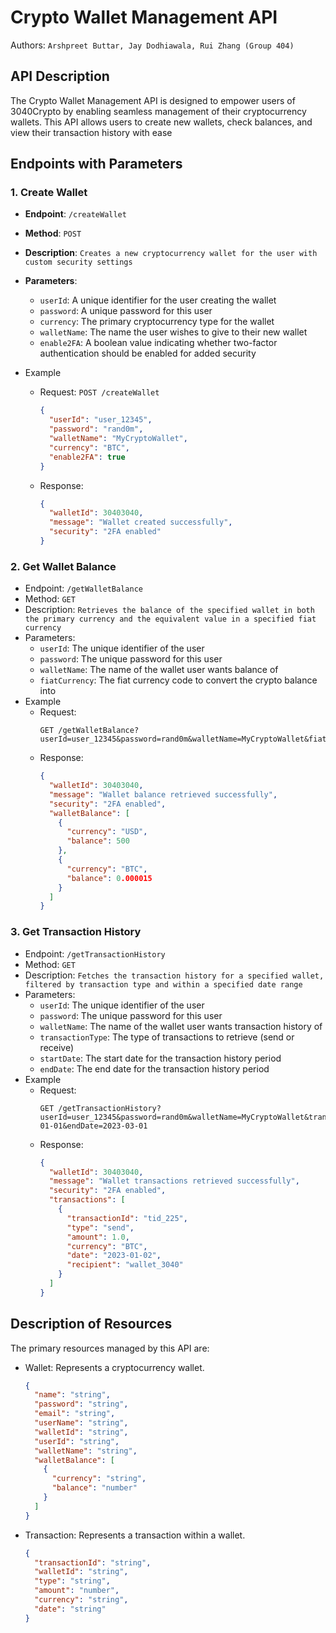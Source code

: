# Crypto Wallet Management API

Authors: `Arshpreet Buttar, Jay Dodhiawala, Rui Zhang (Group 404)`

## API Description

The Crypto Wallet Management API is designed to empower users of 3040Crypto by enabling seamless management of their cryptocurrency wallets. This API allows users to create new wallets, check balances, and view their transaction history with ease

## Endpoints with Parameters

### 1. Create Wallet

- **Endpoint**: `/createWallet`
- **Method**: `POST`
- **Description**:  `Creates a new cryptocurrency wallet for the user with custom security settings`
- **Parameters**:
  - `userId`: A unique identifier for the user creating the wallet
  - `password`: A unique password for this user
  - `currency`: The primary cryptocurrency type for the wallet
  - `walletName`: The name the user wishes to give to their new wallet
  - `enable2FA`: A boolean value indicating whether two-factor authentication should be enabled for added security

- Example

  - Request: `POST /createWallet`
    ```json
    {
      "userId": "user_12345",
      "password": "rand0m",
      "walletName": "MyCryptoWallet",
      "currency": "BTC",
      "enable2FA": true
    }
    ```
  - Response:

    ```json
    {
      "walletId": 30403040,
      "message": "Wallet created successfully",
      "security": "2FA enabled"
    }
    ```

### 2. Get Wallet Balance

- Endpoint: `/getWalletBalance`
- Method: `GET`
- Description: `Retrieves the balance of the specified wallet in both the primary currency and the equivalent value in a specified fiat currency`
- Parameters:
  - `userId`: The unique identifier of the user
  - `password`: The unique password for this user
  - `walletName`: The name of the wallet user wants balance of
  - `fiatCurrency`: The fiat currency code to convert the crypto balance into
- Example
  - Request: 
    ```
    GET /getWalletBalance?userId=user_12345&password=rand0m&walletName=MyCryptoWallet&fiatCurrency=USD
    ```
  - Response:
    ```json
    {
      "walletId": 30403040,
      "message": "Wallet balance retrieved successfully",
      "security": "2FA enabled",
      "walletBalance": [
        {
          "currency": "USD",
          "balance": 500
        },
        {
          "currency": "BTC",
          "balance": 0.000015
        }
      ]
    }
    ```

### 3. Get Transaction History

- Endpoint: `/getTransactionHistory`
- Method: `GET`
- Description: `Fetches the transaction history for a specified wallet, filtered by transaction type and within a specified date range`
- Parameters:
  - `userId`: The unique identifier of the user
  - `password`: The unique password for this user
  - `walletName`: The name of the wallet user wants transaction history of
  - `transactionType`: The type of transactions to retrieve (send or receive)
  - `startDate`: The start date for the transaction history period
  - `endDate`: The end date for the transaction history period
- Example
  - Request: 
    ```
    GET /getTransactionHistory?userId=user_12345&password=rand0m&walletName=MyCryptoWallet&transactionType=send&startDate=2023-01-01&endDate=2023-03-01
    ```
  - Response:
    ```json
    {
      "walletId": 30403040,
      "message": "Wallet transactions retrieved successfully",
      "security": "2FA enabled",
      "transactions": [
        {
          "transactionId": "tid_225",
          "type": "send",
          "amount": 1.0,
          "currency": "BTC",
          "date": "2023-01-02",
          "recipient": "wallet_3040"
        }
      ]
    }
    ```

## Description of Resources

The primary resources managed by this API are:

- Wallet: Represents a cryptocurrency wallet.

  ```json
  {
    "name": "string",
    "password": "string",
    "email": "string",
    "userName": "string",
    "walletId": "string",
    "userId": "string",
    "walletName": "string",
    "walletBalance": [
      {
        "currency": "string",
        "balance": "number"
      }
    ]
  }
  ```

- Transaction: Represents a transaction within a wallet.
  ```json
  {
    "transactionId": "string",
    "walletId": "string",
    "type": "string",
    "amount": "number",
    "currency": "string",
    "date": "string"
  }
  ```